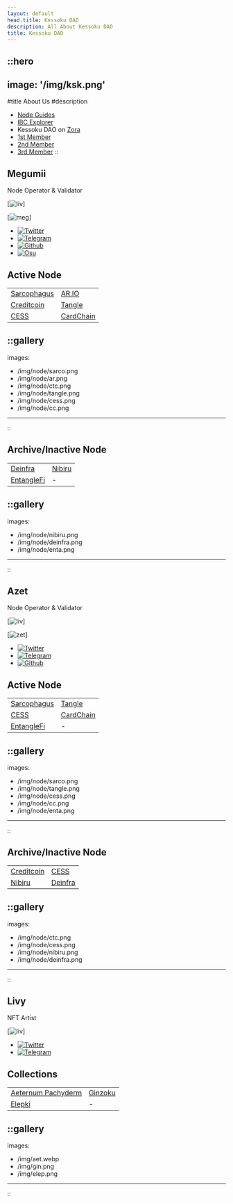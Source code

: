 ```yaml
---
layout: default
head.title: Kessoku DAO
description: All About Kessoku DAO
title: Kessoku DAO
---
```


::hero
---
image: '/img/ksk.png'
---
#title
About Us
#description
- [Node Guides](https://abc.kessoku.xyz)
- [IBC Explorer](https://exp.kessoku.xyz)
- Kessoku DAO on [Zora](https://nouns.build/dao/zora/0x68fa9900f534704f04a8eb2bca02eaf441603c7a)
- [1st Member](#megumii)
- [2nd Member](#azet)
- [3rd Member](#livy)
::

## Megumii

Node Operator & Validator

[![liv](/img/meg.jpg)]

[![meg](https://lanyard.cnrad.dev/api/873803230042263563?idleMessage=:Building%20something...&bg=51177a)]


- [![Twitter](https://img.shields.io/static/v1?label=Twitter&message=%F0%9F%8E%BC&logo=X&color=ffffff)](https://twitter.com/megumii_tez)
- [![Telegram](https://img.shields.io/static/v1?label=Telegram&message=%F0%9F%8E%BC&logo=Telegram&color=ffffff)](https://KatouMegumii.t.me)
- [![Github](https://img.shields.io/static/v1?label=Github&message=%F0%9F%8E%BC&logo=GitHub&color=ffffff)](https://github.com/Megumiiiiii)
- [![Osu](https://img.shields.io/static/v1?label=Osu!&message=%F0%9F%8E%BC&logo=Osu&color=ffffff)](https://osu.ppy.sh/users/29234830)

## Active Node

| | |
| ------ | ------- |
| [Sarcophagus](https://app.sarcophagus.io/archaeologists) | [AR.IO](https://blessingway.xyz) |
| [Creditcoin](https://staking.creditcoin.org/#/community) | [Tangle](https://polkadot.js.org/apps/?rpc=wss%3A%2F%2Frpc-archive.tangle.tools#/accounts) |
| [CESS](https://substats.cess.cloud/) | [CardChain](https://exp.kessoku.xyz/#/CardChain-Testnet/staking/ccvaloper14vsg3gz8q4yvmx3hnuqvh658z6vkyp3zlqgnc2) |

::gallery
---
images:
  - /img/node/sarco.png
  - /img/node/ar.png
  - /img/node/ctc.png
  - /img/node/tangle.png
  - /img/node/cess.png
  - /img/node/cc.png
---
::

## Archive/Inactive Node

| | |
| ------ | ------- |
| [Deinfra](https://zabbix.thepower.io/zabbix.php?action=dashboard.view) | [ Nibiru](https://app.nibiru.fi) |
| [EntangleFi](https://exp.kessoku.xyz/#/Entangle-Testnet/staking/ethmvaloper1mqmk22qc0px4ctz5v30v0ssdnvtwj6pmnqeua2) | - |

::gallery
---
images:
  - /img/node/nibiru.png
  - /img/node/deinfra.png
  - /img/node/enta.png
---
::

## Azet

Node Operator & Validator

[![liv](/img/zet.jpg)]

[![zet](https://lanyard.cnrad.dev/api/462592550402916352?idleMessage=:Building%20something...&bg=8c193e)]


- [![Twitter](https://img.shields.io/static/v1?label=Twitter&message=%F0%9F%8E%BC&logo=X&color=ffffff)](https://twitter.com/Azet177)
- [![Telegram](https://img.shields.io/static/v1?label=Telegram&message=%F0%9F%8E%BC&logo=Telegram&color=ffffff)](https://Azet177.t.me)
- [![Github](https://img.shields.io/static/v1?label=Github&message=%F0%9F%8E%BC&logo=GitHub&color=ffffff)](https://github.com/Azet17)

## Active Node

| | |
| ------ | ------- |
| [Sarcophagus](https://app.sarcophagus.io/archaeologists) | [Tangle](https://polkadot.js.org/apps/?rpc=wss%3A%2F%2Frpc-archive.tangle.tools#/accounts) |
| [CESS](https://substats.cess.cloud/) | [CardChain](https://exp.kessoku.xyz/#/CardChain-Testnet/staking/ccvaloper10vszh4m9hrlu3ejrzgxrt2tpzdcyu63ac9njt9) |
| [EntangleFi](https://exp.kessoku.xyz/#/Entangle-Testnet/staking/ethmvaloper15cutfsm0akmz4dmdmjttgfd5kxvmw0ekk5t7lg) | - |

::gallery
---
images:
  - /img/node/sarco.png
  - /img/node/tangle.png
  - /img/node/cess.png
  - /img/node/cc.png
  - /img/node/enta.png
---
::

## Archive/Inactive Node

| | |
| ------ | ------- |
| [Creditcoin](https://staking.creditcoin.org/#/community) | [CESS](https://substats.cess.cloud/) |
| [ Nibiru](https://app.nibiru.fi) | [Deinfra](https://zabbix.thepower.io/zabbix.php?action=dashboard.view) |

::gallery
---
images:
  - /img/node/ctc.png
  - /img/node/cess.png
  - /img/node/nibiru.png
  - /img/node/deinfra.png
---
::

## Livy

NFT Artist

[![liv](/img/liv.jpg)]

- [![Twitter](https://img.shields.io/static/v1?label=Twitter&message=%F0%9F%8E%BC&logo=X&color=ffffff)](https://twitter.com/LivvyusXII)
- [![Telegram](https://img.shields.io/static/v1?label=Telegram&message=%F0%9F%8E%BC&logo=Telegram&color=ffffff)](https://t.me/TermurahseBC)

## Collections

| | |
| ------ | ------- |
| [Aeternum Pachyderm](https://bazar.blessingway.xyz/#/collection/ADd6xeeWq_pYbu0m7ZlihV5CQkjOCKJIb9h7gWEDB6k) | [Ginzoku](https://bazar.blessingway.xyz/#/collection/dz_kPvNJm5KoH_zTax159eBLEsTxEw70nQ63J80-77A) |
| [Elepki](https://bazar.blessingway.xyz/#/collection/dVNLMC0VIUVLzoXX0nyhxcEy7J3RbRdBOpEqz7OFNfs) | - |
::gallery
---
images:
  - /img/aet.webp
  - /img/gin.png
  - /img/elep.png
---
::